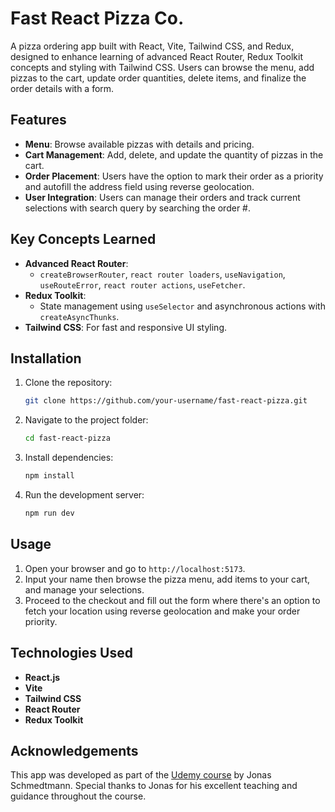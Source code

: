 # Fast React Pizza Co.

A pizza ordering app built with React, Vite, Tailwind CSS, and Redux, designed to enhance learning of advanced React Router, Redux Toolkit concepts and styling with Tailwind CSS. Users can browse the menu, add pizzas to the cart, update order quantities, delete items, and finalize the order details with a form.

## Features
- **Menu**: Browse available pizzas with details and pricing.
- **Cart Management**: Add, delete, and update the quantity of pizzas in the cart.
- **Order Placement**: Users have the option to mark their order as a priority and autofill the address field using reverse geolocation.
- **User Integration**: Users can manage their orders and track current selections with search query by searching the order #.
  
## Key Concepts Learned
- **Advanced React Router**: 
  - `createBrowserRouter`, `react router loaders`, `useNavigation`, `useRouteError`, `react router actions`, `useFetcher`.
- **Redux Toolkit**: 
  - State management using `useSelector` and asynchronous actions with `createAsyncThunks`.
- **Tailwind CSS**: For fast and responsive UI styling.

## Installation

1. Clone the repository:
    ```bash
    git clone https://github.com/your-username/fast-react-pizza.git
    ```
2. Navigate to the project folder:
    ```bash
    cd fast-react-pizza
    ```
3. Install dependencies:
    ```bash
    npm install
    ```
4. Run the development server:
    ```bash
    npm run dev
    ```

## Usage

1. Open your browser and go to `http://localhost:5173`.
2. Input your name then browse the pizza menu, add items to your cart, and manage your selections.
3. Proceed to the checkout and fill out the form where there's an option to fetch your location using reverse geolocation and make your order priority.

## Technologies Used
- **React.js**
- **Vite**
- **Tailwind CSS**
- **React Router**
- **Redux Toolkit**

## Acknowledgements
This app was developed as part of the [Udemy course](https://www.udemy.com/course/the-ultimate-react-course/) by Jonas Schmedtmann. Special thanks to Jonas for his excellent teaching and guidance throughout the course.
